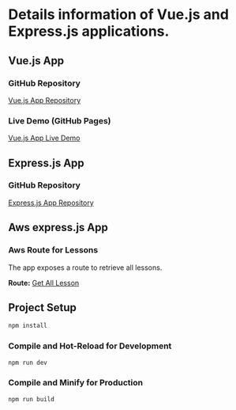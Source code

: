 # Details information of Vue.js and Express.js applications.

## Vue.js App

### GitHub Repository

[Vue.js App Repository](https://github.com/ar1622/vue.js-app)

### Live Demo (GitHub Pages)

[Vue.js App Live Demo](https://ar1622.github.io/vue.js-app/)

## Express.js App

### GitHub Repository

[Express.js App Repository](https://github.com/ar1622/express-server)

## Aws express.js App

### Aws Route for Lessons

The app exposes a route to retrieve all lessons.

**Route:**
[Get All Lesson](http://webserver-env.eba-jrmuymp5.eu-west-2.elasticbeanstalk.com/lesson)




## Project Setup

```sh
npm install
```

### Compile and Hot-Reload for Development

```sh
npm run dev
```

### Compile and Minify for Production

```sh
npm run build
```
